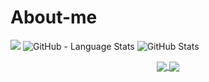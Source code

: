 # About-me
![](https://raw.githubusercontent.com/Zxiro/Zxiro/master/profile-summary-card-output/0-profile-details.svg)
![GitHub - Language Stats](https://github-readme-stats.vercel.app/api/top-langs/?username=Zxiro&bg_color=90,DAFFEF,FCFFFD)
![GitHub Stats](https://github-readme-stats.vercel.app/api?username=Zxiro&count_private=true&show_icons=true&bg_color=90,DAFFEF,FCFFFD)

<p align=center>
    <a href="https://github.com/Zxiro">
      <img align="center" src="https://github-readme-stats.Zxiro.vercel.app/api?username=Zxiro&show_icons=true&theme=vue-dark&hide=issues,prs,contribs&custom_title=Zxiro's GitHub Medium Stats&include_all_commits=true&count_private=true" />
    </a>
    <a href="https://github.com/Zxiro">
      <img align="center" src="https://github-readme-stats.anuraghazra1.vercel.app/api/top-langs/?username=Zxiro&layout=compact&theme=vue-dark" />
    </a>
</p>

<!--
<a href="https://github.com/chonyy">
      <img align="center" src="https://github-readme-stats.anuraghazra1.vercel.app/api/top-langs/?username=chonyy&layout=compact&theme=vue-dark" />
    </a>
-->
